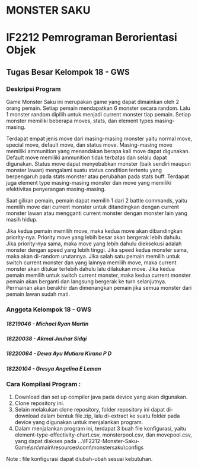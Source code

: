 # MONSTER SAKU
# IF2212 Pemrograman Berorientasi Objek
## Tugas Besar Kelompok 18 - GWS

### Deskripsi Program
Game Monster Saku ini merupakan game yang dapat dimainkan oleh 2 orang pemain. Setiap pemain mendapatkan 6 monster secara random. Lalu 1 monster random dipilih untuk menjadi current monster tiap pemain. Setiap monster memiliki beberapa moves, stats, dan element types masing-masing. 

Terdapat empat jenis move dari masing-masing monster yaitu normal move, special move, default move, dan status move. Masing-masing move memiliki ammunition yang menandakan berapa kali move dapat digunakan. Default move memiliki ammunition tidak terbatas dan selalu dapat digunakan. Status move dapat menyebabkan monster (baik sendiri maupun monster lawan) mengalami suatu status condition tertentu yang berpengaruh pada stats monster atau perubahan pada stats buff. Terdapat juga element type masing-masing monster dan move yang memiliki efektivitas penyerangan masing-masing.

Saat giliran pemain, pemain dapat memilih 1 dari 2 battle commands, yaitu memilih move dari current monster untuk ditandingkan dengan current monster lawan atau mengganti current monster dengan monster lain yang masih hidup. 

Jika kedua pemain memilih move, maka kedua move akan dibandingkan priority-nya. Priority move yang lebih besar akan bergerak lebih dahulu. Jika priority-nya sama, maka move yang lebih dahulu dieksekusi adalah monster dengan speed yang lebih tinggi. Jika speed kedua monster sama, maka akan di-random urutannya. Jika salah satu pemain memilih untuk switch current monster dan yang lainnya memilih move, maka current monster akan ditukar terlebih dahulu lalu dilakukan move. Jika kedua pemain memilih untuk switch current monster, maka kedua current monster pemain akan berganti dan langsung bergerak ke turn selanjutnya. Permainan akan berakhir dan dimenangkan pemain jika semua monster dari pemain lawan sudah mati.

### Anggota Kelompok 18 - GWS
##### 18219046 - Michael Ryan Martin 
##### 18220038 - Akmal Jauhar Sidqi
##### 18220084 - Dewa Ayu Mutiara Kirana P D
##### 18220104 - Gresya Angelina E Leman

### Cara Kompilasi Program :
1. Download dan set up compiler java pada device yang akan digunakan.
2. Clone repository ini.
3. Selain melakukan clone repository, folder repository ini dapat di-download dalam bentuk file.zip, lalu di-extract ke suatu folder pada device yang digunakan untuk menjalankan program.
4. Dalam menjalankan program ini, terdapat 3 buah file konfigurasi, yaitu element-type-effectivity-chart.csv, monsterpool.csv, dan movepool.csv, yang dapat diakses pada ...\IF2212-Monster-Saku-Game\src\main\resources\com\monstersaku\configs

Note : file konfigurasi dapat diubah-ubah sesuai kebutuhan.